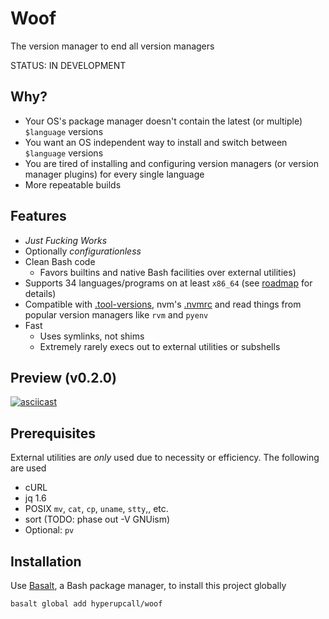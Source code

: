 # Woof

The version manager to end all version managers

STATUS: IN DEVELOPMENT

## Why?

- Your OS's package manager doesn't contain the latest (or multiple) `$language` versions
- You want an OS independent way to install and switch between `$language` versions
- You are tired of installing and configuring version managers (or version manager plugins) for every single language
- More repeatable builds

## Features

- _Just Fucking Works_
- Optionally _configurationless_
- Clean Bash code
  - Favors builtins and native Bash facilities over external utilities)
- Supports 34 languages/programs on at least `x86_64` (see [roadmap](./docs/roadmap.md) for details)
- Compatible with [.tool-versions](https://asdf-vm.com/manage/configuration.html#tool-versions), nvm's [.nvmrc](https://github.com/nvm-sh/nvm#nvmrc) and read things from popular version managers like `rvm` and `pyenv`
- Fast
  - Uses symlinks, not shims
  - Extremely rarely execs out to external utilities or subshells

## Preview (v0.2.0)

[![asciicast](https://asciinema.org/a/485308.svg)](https://asciinema.org/a/485308)

## Prerequisites

External utilities are _only_ used due to necessity or efficiency. The following are used

- cURL
- jq 1.6
- POSIX `mv`, `cat`, `cp`, `uname`, `stty`,, etc.
- sort (TODO: phase out -V GNUism)
- Optional: `pv`

## Installation

Use [Basalt](https://github.com/hyperupcall/basalt), a Bash package manager, to install this project globally

```sh
basalt global add hyperupcall/woof
```

